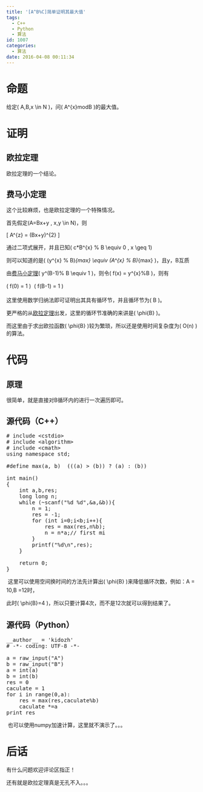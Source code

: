 ```yaml
---
title: '[A^B%C]简单证明其最大值'
tags:
  - C++
  - Python
  - 算法
id: 1007
categories:
  - 算法
date: 2016-04-08 00:11:34
---
```


# 命题

给定\( A,B,x \in N \)，问\( A^{x}modB \)的最大值。

# 证明

## 欧拉定理

欧拉定理的一个结论。

## 费马小定理

这个比较麻烦，也是欧拉定理的一个特殊情况。

首先假定\(A=Bx+y , x,y \in N\)，则

\[ A^{z} = (Bx+y)^{2} \]

通过二项式展开，并且已知\( c*B^{x} \% B \equiv 0 , x \geq 1\)

则可以知道的是\( (y^{x} \% B)_{max} \equiv (A^{x} \% B)_{max} \)，且y，B互质

由[费马小定理](http://baike.baidu.com/link?url=xy6MQ_LENwJkiYsfmdxG_5WirCzF5OPW9Htbewlr9Dhw-oJk-IETz6VziBiL_Tv-sdta5idSG2sSYRY3DANHma)\( y^(B-1)\% B \equiv 1 \)，则令\( f(x) = y^{x}%B \)，则有

\( f(0) = 1 \)  <span style="line-height: 22.8571px;">\( f(B-1) = 1 \)</span>

这里使用数学归纳法即可证明出其具有循环节，并且循环节为\( B \)。

更严格的从[欧拉定理](http://baike.baidu.com/link?url=-wOLB4YDOO5rJuJeTyxLKpuduwDLwuTp5RjflCQKd_6vX3X8nm96-ZvNViZdbAx5g7cMgtK0nF9gDWDvqBrHJa#2_1)出发，这里的循环节准确的来讲是\( \phi{B} \)。

而这里由于求出欧拉函数\( \phi{B} \)较为繁琐，所以还是使用时间复杂度为\( O(n) \)的算法。

# 代码

## 原理

很简单，就是直接对B循环内的进行一次遍历即可。

## 源代码（C++）
<pre class="lang:c decode:true crayon-selected"># include &lt;cstdio&gt;
# include &lt;algorithm&gt;
# include &lt;cmath&gt;
using namespace std;

#define max(a, b)  (((a) &gt; (b)) ? (a) : (b))

int main()
{
    int a,b,res;
    long long n;
    while (~scanf("%d %d",&amp;a,&amp;b)){
        n = 1;
        res = -1;
        for (int i=0;i&lt;b;i++){
            res = max(res,n%b);
            n = n*a;// first mi
        }
        printf("%d\n",res);
    }

    return 0;
}</pre>

 这里可以使用空间换时间的方法先计算出<span style="line-height: 22.8571px;">\( \phi{B} \)来降低循环次数，例如：</span>A = 10,B =12时，

此时<span style="line-height: 22.8571px;">\( \phi{B}=4 \)，所以只要计算4次，而不是12次就可以得到结果了。</span>

## 源代码（Python）
<pre class="lang:python decode:true">__author__ = 'kidozh'
# -*- coding: UTF-8 -*-

a = raw_input("A")
b = raw_input("B")
a = int(a)
b = int(b)
res = 0
caculate = 1
for i in range(0,a):
    res = max(res,caculate%b)
    caculate *=a
print res</pre>

 也可以使用numpy加速计算，这里就不演示了。。。

# 后话

有什么问题欢迎评论区指正！

还有就是欧拉定理真是无孔不入。。。